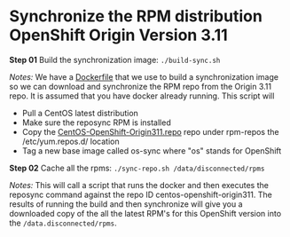 # Synchronize the RPM distribution OpenShift Origin Version 3.11

**Step 01** Build the synchronization image: `./build-sync.sh`

*Notes:* We have a [Dockerfile](./Dockerfile) that we use to build a synchronization image so we can download and synchronize the RPM repo from the Origin 3.11 repo. It is assumed that you have docker already running. This script will

* Pull a CentOS latest distribution
* Make sure the reposync RPM is installed
* Copy the [CentOS-OpenShift-Origin311.repo](./rpm-repos/CentOS-OpenShift-Origin311.repo) repo under rpm-repos the /etc/yum.repos.d/ location
* Tag a new base image called os-sync where "os" stands for OpenShift

**Step 02** Cache all the rpms: `./sync-repo.sh /data/disconnected/rpms`

*Notes:* This will call a script that runs the docker and then executes the reposync command against the repo ID centos-openshift-origin311. The results of running the build and then synchronize will give you a downloaded copy of the all the latest RPM's for this OpenShift version into the `/data.disconnected/rpms`.
